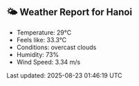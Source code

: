 <!-- WEATHER-START -->
## 🌤 Weather Report for Hanoi

- Temperature: 29°C
- Feels like: 33.3°C
- Conditions: overcast clouds
- Humidity: 73%
- Wind Speed: 3.34 m/s

Last updated: 2025-08-23 01:46:19 UTC
<!-- WEATHER-END -->
